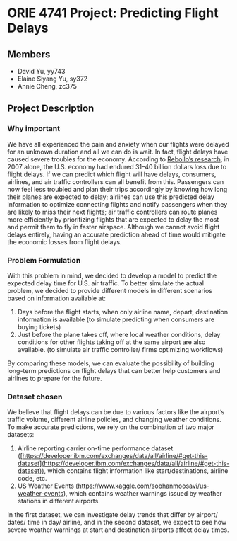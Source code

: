 # ORIE 4741 Project: Predicting Flight Delays
## Members
- David Yu, yy743
- Elaine Siyang Yu, sy372
- Annie Cheng, zc375
## Project Description
### Why important
We have all experienced the pain and anxiety when our flights were delayed for an unknown duration and all we can do is wait. In fact, flight delays have caused severe troubles for the economy. According to [Rebollo’s research](https://www.sciencedirect.com/science/article/abs/pii/S0968090X14001041?via%3Dihub), in 2007 alone, the U.S. economy had endured 31–40 billion dollars loss due to flight delays. If we can predict which flight will have delays, consumers, airlines, and air traffic controllers can all benefit from this. Passengers can now feel less troubled and plan their trips accordingly by knowing how long their planes are expected to delay; airlines can use this predicted delay information to optimize connecting flights and notify passengers when they are likely to miss their next flights; air traffic controllers can route planes more efficiently by prioritizing flights that are expected to delay the most and permit them to fly in faster airspace. Although we cannot avoid flight delays entirely, having an accurate prediction ahead of time would mitigate the economic losses from flight delays.

### Problem Formulation
With this problem in mind, we decided to develop a model to predict the expected delay time for U.S. air traffic. To better simulate the actual problem, we decided to provide different models in different scenarios based on information available at:
1. Days before the flight starts, when only airline name, depart, destination information is available (to simulate predicting when consumers are buying tickets)
2. Just before the plane takes off, where local weather conditions, delay conditions for other flights taking off at the same airport are also available. (to simulate air traffic controller/ firms optimizing workflows)

By comparing these models, we can evaluate the possibility of building long-term predictions on flight delays that can better help customers and airlines to prepare for the future.

### Dataset chosen
We believe that flight delays can be due to various factors like the airport’s traffic volume, different airline policies, and changing weather conditions. To make accurate predictions, we rely on the combination of two major datasets:
1. Airline reporting carrier on-time performance dataset ([https://developer.ibm.com/exchanges/data/all/airline/#get-this-dataset](https://developer.ibm.com/exchanges/data/all/airline/#get-this-dataset)), which contains flight information like start/destinations, airline code, etc.
2. US Weather Events (https://www.kaggle.com/sobhanmoosavi/us-weather-events), which contains weather warnings issued by weather stations in different airports.

In the first dataset, we can investigate delay trends that differ by airport/ dates/ time in day/ airline, and in the second dataset, we expect to see how severe weather warnings at start and destination airports affect delay times.
